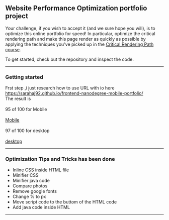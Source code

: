 ## Website Performance Optimization portfolio project

Your challenge, if you wish to accept it (and we sure hope you will), is to optimize this online portfolio for speed! In particular, optimize the critical rendering path and make this page render as quickly as possible by applying the techniques you've picked up in the [Critical Rendering Path course](https://www.udacity.com/course/ud884).

To get started, check out the repository and inspect the code.
***
### Getting started
Frst step ,i just research how to use URL with io 
here 
https://sarahaj92.github.io/frontend-nanodegree-mobile-portfolio/
<br>The result is<br> 
<br>95 of 100 for Mobile<br> 
<br>[Mobile ](https://i.imgur.com/5uo32Uv.png)<br>
<br>97 of 100 for desktop<br>
<br>[desktop](https://i.imgur.com/ERVyhS4.png)<br>
***
### Optimization Tips and Tricks has been done
* Inline CSS inside HTML file 
* Minifier CSS
* Minifier java code
* Compare photos
* Remove google fonts
* Change % to px
* Move script code to the buttom of the HTML code
* Add java code inside HTML

***
